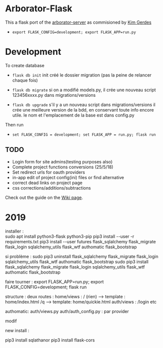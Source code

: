 # Arborator-Flask
This a flask port of the [arborator-server](https://github.com/Arborator/arborator-server) as commisioned by [Kim Gerdes](https://github.com/kimgerdes)

* `export FLASK_CONFIG=development; export FLASK_APP=run.py`

# Development
To create database
* `flask db init`
init créé le dossier migration (pas la peine de relancer chaque fois)

* `flask db migrate`
si on a modifié models.py, il crée une nouveau script 123456xxxx.py dans migrations/versions

* `flask db upgrade`
s'il y a un nouveau script dans migrations/versions il crée une meilleure version de la bdd, en conservant toute info encore utile.
le nom et l'emplacement de la base est dans config.py


Then run

* `set FLASK_CONFIG = development; set FLASK_APP = run.py; flask run`



## TODO
* Login form for site admins(testing purposes also)
* Complete project functions conversions (25/5/18)
* Set redirect urls for oauth providers
* in-app edit of project config(ini) files or find alternative
* correct dead links on project page
* css corrections/additions/subtractions 


Check out the guide on the [Wiki page](https://github.com/Arborator/arborator-server/wiki).

# 2019
installer :  
	sudo apt install python3-flask python3-pip
	pip3 install --user -r requirements.txt 
	pip3 install --user  futures flask_sqlalchemy flask_migrate flask_login sqlalchemy_utils flask_wtf authomatic flask_bootstrap


si problème : 
	sudo pip3 uninstall flask_sqlalchemy flask_migrate flask_login sqlalchemy_utils flask_wtf authomatic flask_bootstrap
	sudo pip3 install flask_sqlalchemy flask_migrate flask_login sqlalchemy_utils flask_wtf authomatic flask_bootstrap
	
faire tourner :
	export FLASK_APP=run.py; export FLASK_CONFIG=development; flask run
	
	
structure : 
	deux routes : 
	home/views : 
			/ (rien) --> template : home/index.html
			/q --> template: home/quickie.html
	auth/views : /login etc
	
authomatic:
	auth/views.py
	auth/auth_config.py : par provider 
	

modif
	

new install :

pip3 install sqlathanor
pip3 install flask-cors
